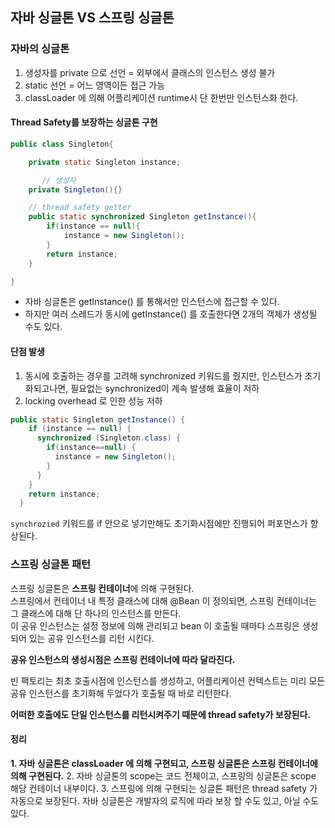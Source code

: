 ## 자바 싱글톤 VS 스프링 싱글톤

### 자바의 싱글톤
1. 생성자를 private 으로 선언 = 외부에서 클래스의 인스턴스 생성 불가
2. static 선언 = 어느 영역이든 접근 가능
3. classLoader 에 의해 어플리케이션 runtime시 단 한번만 인스턴스화 한다.

#### Thread Safety를 보장하는 싱글톤 구현
```java
public class Singleton{

    private static Singleton instance;

       // 생성자
    private Singleton(){}

    // thread safety getter
    public static synchronized Singleton getInstance(){
        if(instance == null){
            instance = new Singleton();
        }
        return instance;
    }

}
```

* 자바 싱글톤은 getInstance() 를 통해서만 인스턴스에 접근할 수 있다.
* 하지만 여러 스레드가 동시에 getInstance() 를 호출한다면 2개의 객체가 생성될 수도 있다.

#### 단점 발생
1. 동시에 호출하는 경우를 고려해 synchronized 키워드를 줬지만, 인스턴스가 초기화되고나면, 필요없는 synchronized이 계속 발생해 효율이 저하
2. locking overhead 로 인한 성능 저하

```java
public static Singleton getInstance() { 
    if (instance == null) { 
      synchronized (Singleton.class) { 
        if(instance==null) { 
          instance = new Singleton(); 
        } 
      } 
    } 
    return instance; 
  } 
```

`synchrozied` 키워드를 if 안으로 넣기만해도 초기화시점에만 진행되어 퍼포먼스가 향상된다. 

### 스프링 싱글톤 패턴
스프링 싱글톤은 **스프링 컨테이너**에 의해 구현된다.  
스프링에서 컨테이너 내 특정 클래스에 대해 @Bean 이 정의되면, 스프링 컨테이너는 그 클래스에 대해 단 하나의 인스턴스를 만든다.  
이 공유 인스턴스는 설정 정보에 의해 관리되고 bean 이 호출될 때마다 스프링은 생성되어 있는 공유 인스턴스를 리턴 시킨다.  

**공유 인스턴스의 생성시점은 스프링 컨테이너에 따라 달라진다.**

빈 팩토리는 최초 호출시점에 인스턴스를 생성하고, 어플리케이션 컨텍스트는 미리 모든 공유 인스턴스를 초기화해 두었다가 호출될 때 바로 리턴한다.  

**어떠한 호출에도 단일 인스턴스를 리턴시켜주기 때문에 thread safety가 보장된다.**


#### 정리
**1. 자바 싱글톤은 classLoader 에 의해 구현되고, 스프링 싱글톤은 스프링 컨테이너에 의해 구현된다.**
2. 자바 싱글톤의 scope는 코드 전체이고, 스프링의 싱글톤은 scope 해당 컨테이너 내부이다.
3. 스프링에 의해 구현되는 싱글톤 패턴은 thread safety 가 자동으로 보장된다. 자바 싱글톤은 개발자의 로직에 따라 보장 할 수도 있고, 아닐 수도 있다.
